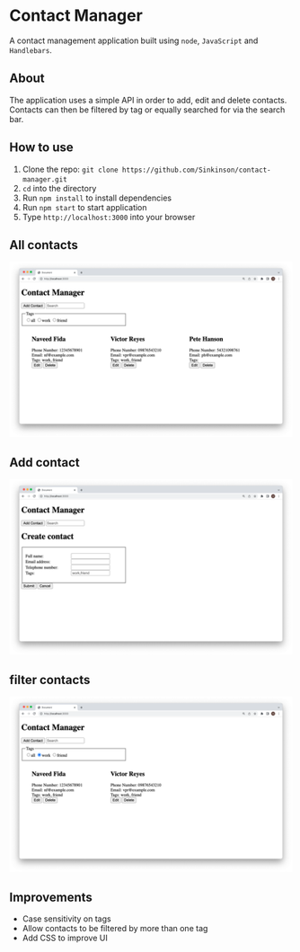 # Contact Manager

A contact management application built using `node`, `JavaScript` and `Handlebars`.

## About

The application uses a simple API in order to add, edit and delete contacts.
Contacts can then be filtered by tag or equally searched for via the search bar.

## How to use

1. Clone the repo: `git clone https://github.com/Sinkinson/contact-manager.git`
2. `cd` into the directory
3. Run `npm install` to install dependencies
4. Run `npm start` to start application
5. Type `http://localhost:3000` into your browser

## All contacts

![](public/images/homepage.png)

## Add contact

![](public/images/add-contact.png)

## filter contacts

![](public/images/filter-contacts.png)

## Improvements

- Case sensitivity on tags
- Allow contacts to be filtered by more than one tag
- Add CSS to improve UI
